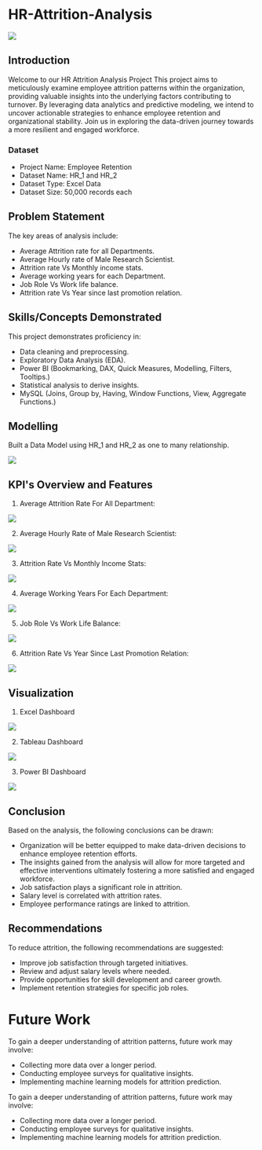 # HR-Attrition-Analysis

![](HR_intro.jpeg)

## Introduction

Welcome to our HR Attrition Analysis Project
This project aims to meticulously examine employee attrition patterns within the organization, providing valuable insights into the underlying factors contributing to turnover. By leveraging data analytics and predictive modeling, we intend to uncover actionable strategies to enhance employee retention and organizational stability. Join us in exploring the data-driven journey towards a more resilient and engaged workforce.

### Dataset

- Project Name: Employee Retention
- Dataset Name: HR_1 and HR_2
- Dataset Type: Excel Data
- Dataset Size: 50,000 records each

## Problem Statement

The key areas of analysis include:

- Average Attrition rate for all Departments.
- Average Hourly rate of Male Research Scientist.
- Attrition rate Vs Monthly income stats.
- Average working years for each Department.
- Job Role Vs Work life balance.
- Attrition rate Vs Year since last promotion relation.

## Skills/Concepts Demonstrated

This project demonstrates proficiency in:

- Data cleaning and preprocessing.
- Exploratory Data Analysis (EDA).
- Power BI (Bookmarking, DAX, Quick Measures, Modelling, Filters, Tooltips.)
- Statistical analysis to derive insights.
- MySQL (Joins, Group by, Having, Window Functions, View, Aggregate Functions.)
  
## Modelling

Built a Data Model using HR_1 and HR_2 as one to many relationship.

![](HR_Relationships.png)

## KPI's Overview and Features 

1. Average Attrition Rate For All Department:

![](HR_kpi_1.png)

2. Average Hourly Rate of Male Research Scientist:

![](HR_kpi_2.png)

3. Attrition Rate Vs Monthly Income Stats:

![](HR_kpi_3.png)

4. Average Working Years For Each Department:

![](HR_kpi_4.png)

5. Job Role Vs Work Life Balance:

![](HR_kpi_5.png)


6. Attrition Rate Vs Year Since Last Promotion Relation:

![](HR_kpi_6.png)

## Visualization
1. Excel Dashboard

![](HR_excel_dashboard.png)

2. Tableau Dashboard

![](HR_tableau_dashboard.png)

3. Power BI Dashboard

![](HR_powerbi_dashboard.png)

## Conclusion

Based on the analysis, the following conclusions can be drawn:

- Organization will be better equipped to make data-driven decisions to enhance employee retention efforts.
- The insights gained from the analysis will allow for more targeted and  effective interventions ultimately fostering a more satisfied and engaged workforce.
- Job satisfaction plays a significant role in attrition.
- Salary level is correlated with attrition rates.
- Employee performance ratings are linked to attrition.

## Recommendations

To reduce attrition, the following recommendations are suggested:

- Improve job satisfaction through targeted initiatives.
- Review and adjust salary levels where needed.
- Provide opportunities for skill development and career growth.
- Implement retention strategies for specific job roles.

# Future Work

To gain a deeper understanding of attrition patterns, future work may involve:

- Collecting more data over a longer period.
- Conducting employee surveys for qualitative insights.
- Implementing machine learning models for attrition prediction.


To gain a deeper understanding of attrition patterns, future work may involve:

- Collecting more data over a longer period.
- Conducting employee surveys for qualitative insights.
- Implementing machine learning models for attrition prediction.
